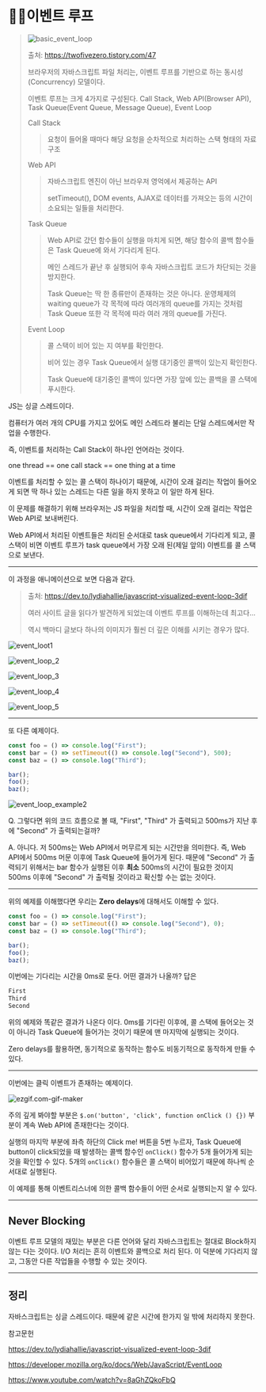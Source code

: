 # 🐱‍🚀이벤트 루프

> ![basic_event_loop](../assets/img/basic_event_loop.gif)
>
> 출처: https://twofivezero.tistory.com/47
>
> 브라우저의 자바스크립트 파일 처리는, 이벤트 루프를 기반으로 하는 동시성(Concurrency) 모델이다.
>
> 이벤트 루프는 크게 4가지로 구성된다. Call Stack, Web API(Browser API), Task Queue(Event Queue, Message Queue), Event Loop
>
> Call Stack
>
> > 요청이 들어올 때마다 해당 요청을 순차적으로 처리하는 스택 형태의 자료구조
>
> Web API
>
> > 자바스크립트 엔진이 아닌 브라우저 영억에서 제공하는 API
> >
> > setTimeout(), DOM events, AJAX로 데이터를 가져오는 등의 시간이 소요되는 일들을 처리한다.
>
> Task Queue
>
> > Web API로 갔던 함수들이 실행을 마치게 되면, 해당 함수의 콜백 함수들은 Task Queue에 와서 기다리게 된다.
> >
> > 메인 스레드가 끝난 후 실행되어 후속 자바스크립트 코드가 차단되는 것을 방지한다.
> >
> > Task Queue는 딱 한 종류만이 존재하는 것은 아니다. 운영체제의 waiting queue가 각 목적에 따라 여러개의 queue를 가지는 것처럼 Task Queue 또한 각 목적에 따라 여러 개의 queue를 가진다.
>
> Event Loop
>
> > 콜 스택이 비어 있는 지 여부를 확인한다.
> >
> > 비어 있는 경우 Task Queue에서 실행 대기중인 콜백이 있는지 확인한다.
> >
> > Task Queue에 대기중인 콜백이 있다면 가장 앞에 있는 콜백을 콜 스택에 푸시한다.
>
> 

JS는 싱글 스레드이다.

컴퓨터가 여러 개의 CPU를 가지고 있어도 메인 스레드라 불리는 단일 스레드에서만 작업을 수행한다.

즉, 이벤트를 처리하는 Call Stack이 하나인 언어라는 것이다.

one thread == one call stack == one thing at a time

이벤트를 처리할 수 있는 콜 스택이 하나이기 때문에, 시간이 오래 걸리는 작업이 들어오게 되면 딱 하나 있는 스레드는 다른 일을 하지 못하고 이 일만 하게 된다. 

이 문제를 해결하기 위해 브라우저는 JS 파일을 처리할 때, 시간이 오래 걸리는 작업은 Web API로 보내버린다.

Web API에서 처리된 이벤트들은 처리된 순서대로 task queue에서 기다리게 되고, 콜 스택이 비면 이벤트 루프가 task queue에서 가장 오래 된(제일 앞의) 이벤트를 콜 스택으로 보낸다.

---

이 과정을 애니메이션으로 보면 다음과 같다.

> 출처: https://dev.to/lydiahallie/javascript-visualized-event-loop-3dif
>
> 여러 사이트 글을 읽다가 발견하게 되었는데 이벤트 루프를 이해하는데 최고다...
>
> 역시 백마디 글보다 하나의 이미지가 훨씬 더 깊은 이해를 시키는 경우가 많다.

![event_loot1](../assets/img/event_loop_1.gif)

![event_loop_2](../assets/img/event_loop_2.gif)

 ![event_loop_3](../assets/img/event_loop_3.gif)

![event_loop_4](../assets/img/event_loop_4.gif)

![event_loop_5](../assets/img/event_loop_5.gif)

---

또 다른 예제이다.

```javascript
const foo = () => console.log("First");
const bar = () => setTimeout(() => console.log("Second"), 500);
const baz = () => console.log("Third");

bar();
foo();
baz();
```

![event_loop_example2](../assets/img/event_loop_example2.gif)

Q. 그렇다면 위의 코드 흐름으로 볼 때, "First", "Third" 가 출력되고 500ms가 지난 후에 "Second" 가 출력되는걸까?

A. 아니다. 저 500ms는 Web API에서 머무르게 되는 시간만을 의미한다. 즉, Web API에서 500ms 머문 이후에 Task Queue에 들어가게 된다. 때문에 "Second" 가 출력되기 위해서는 bar 함수가 실행된 이후 **최소** 500ms의 시간이 필요한 것이지 500ms 이후에 "Second" 가 출력될 것이라고 확신할 수는 없는 것이다.

---

위의 예제를 이해했다면 우리는 **Zero delays**에 대해서도 이해할 수 있다.

```javascript
const foo = () => console.log("First");
const bar = () => setTimeout(() => console.log("Second"), 0);
const baz = () => console.log("Third");

bar();
foo();
baz();
```

이번에는 기다리는 시간을 0ms로 둔다. 어떤 결과가 나올까? 답은

```javascript
First
Third
Second
```

위의 예제와 똑같은 결과가 나온다 이다. 0ms를 기다린 이후에, 콜 스택에 들어오는 것이 아니라 Task Queue에 들어가는 것이기 때문에 맨 마지막에 실행되는 것이다.

Zero delays를 활용하면, 동기적으로 동작하는 함수도 비동기적으로 동작하게 만들 수 있다.

---

이번에는 클릭 이벤트가 존재하는 예제이다.

![ezgif.com-gif-maker](../assets/img/ezgif.com-gif-maker.gif)

주의 깊게 봐야할 부분은 `$.on('button', 'click', function onClick () {})` 부분이 계속 Web API에 존재한다는 것이다. 

실행의 마지막 부분에 좌측 하단의 Click me! 버튼을 5번 누르자, Task Queue에 button이 click되었을 때 발생하는 콜백 함수인 `onClick()` 함수가 5개  들어가게 되는 것을 확인할 수 있다. 5개의 `onClick()` 함수들은 콜 스택이 비어있기 때문에 하나씩 순서대로 실행된다.

이 예제를 통해 이벤트리스너에 의한 콜백 함수들이 어떤 순서로 실행되는지 알 수 있다.

---

## Never Blocking

이벤트 루프 모델의 재밌는 부분은 다른 언어와 달리 자바스크립트는 절대로 Block하지 않는 다는 것이다. I/O 처리는 흔히 이벤트와 콜백으로 처리 된다. 이 덕분에 기다리지 않고, 그동안 다른 작업들을 수행할 수 있는 것이다.

---

## 정리

자바스크립트는 싱글 스레드이다. 때문에 같은 시간에 한가지 일 밖에 처리하지 못한다. 

참고문헌

https://dev.to/lydiahallie/javascript-visualized-event-loop-3dif

https://developer.mozilla.org/ko/docs/Web/JavaScript/EventLoop

https://www.youtube.com/watch?v=8aGhZQkoFbQ
